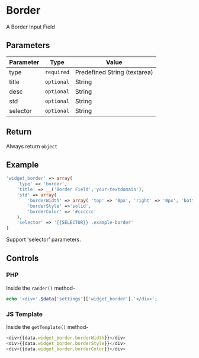 # Border
A Border Input Field

## Parameters
Parameter | Type | Value
--- | --- | ---
type | `required` | Predefined String (textarea)
title | `optional` | String
desc | `optional` | String
std | `optional` | String
selector | `optional` | String

## Return
Always return `object`

## Example
```php
'widget_border' => array(
    'type' => 'border',
    'title' => __('Border Field','your-textdomain'),
    'std' => array(
        'borderWidth' => array( 'top' => '0px', 'right' => '0px', 'bottom' => '0px', 'left' => '0px' ), 
        'borderStyle' =>'solid', 
        'borderColor' => '#cccccc' 
    ),
    'selector' => '{{SELECTOR}} .example-border'
)
```
Support 'selector' parameters.


## Controls
### PHP
Inside the `rander()` method-
```php
echo '<div>'.$data['settings']['widget_border'].'</div>';
```

### JS Template
Inside the `getTemplate()` method-
```js
<div>{{data.widget_border.borderWidth}}</div>
<div>{{data.widget_border.borderStyle}}</div>
<div>{{data.widget_border.borderColor}}</div>
```
